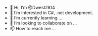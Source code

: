 - 👋 Hi, I’m @Dwest2814
- 👀 I’m interested in C#, .net development.
- 🌱 I’m currently learning ...
- 💞️ I’m looking to collaborate on ...
- 📫 How to reach me ...

<!---
Dwest2814/Dwest2814 is a ✨ special ✨ repository because its `README.md` (this file) appears on your GitHub profile.
You can click the Preview link to take a look at your changes.
--->
